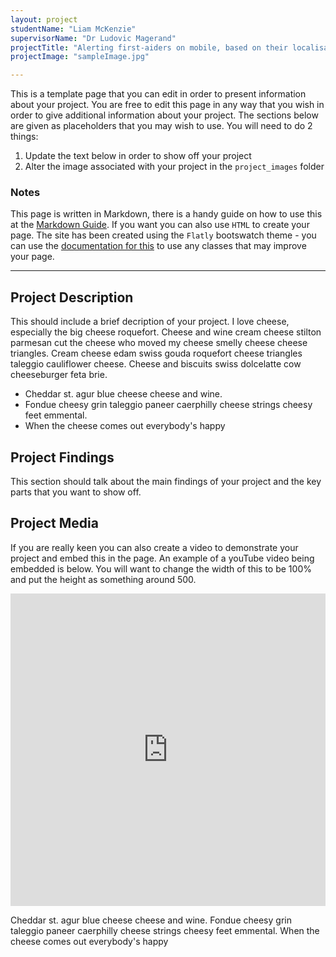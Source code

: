 ```yaml
---
layout: project
studentName: "Liam McKenzie"
supervisorName: "Dr Ludovic Magerand"
projectTitle: "Alerting first-aiders on mobile, based on their localisation"
projectImage: "sampleImage.jpg"

---
```


This is a template page that you can edit in order to present information about your project. You are free to edit this page in any way that you wish in order to give additional information about your project. The sections below are given as placeholders that you may wish to use. You will need to do 2 things:

1. Update the text below in order to show off your project
2. Alter the image associated with your project in the `project_images` folder

### Notes
This page is written in Markdown, there is a handy guide on how to use this at the [Markdown Guide](https://www.markdownguide.org/cheat-sheet/). If you want you can also use `HTML` to create your page. The site has been created using the `Flatly` bootswatch theme - you can use the [documentation for this](https://bootswatch.com/flatly/) to use any classes that may improve your page.

<hr>

## Project Description
This should include a brief decription of your project. I love cheese, especially the big cheese roquefort. Cheese and wine cream cheese stilton parmesan cut the cheese who moved my cheese smelly cheese cheese triangles. Cream cheese edam swiss gouda roquefort cheese triangles taleggio cauliflower cheese. Cheese and biscuits swiss dolcelatte cow cheeseburger feta brie.

- Cheddar st. agur blue cheese cheese and wine.
- Fondue cheesy grin taleggio paneer caerphilly cheese strings cheesy feet emmental.
- When the cheese comes out everybody's happy

## Project Findings
This section should talk about the main findings of your project and the key parts that you want to show off.

## Project Media
If you are really keen you can also create a video to demonstrate your project and embed this in the page. An example of a youTube video being embedded is below. You will want to change the width of this to be 100% and put the height as something around 500.


<iframe width="100%" height="500" src="https://www.youtube.com/embed/YUEaupJk5AI" title="YouTube video player" frameborder="0" allow="accelerometer; autoplay; clipboard-write; encrypted-media; gyroscope; picture-in-picture" allowfullscreen></iframe>

Cheddar st. agur blue cheese cheese and wine. Fondue cheesy grin taleggio paneer caerphilly cheese strings cheesy feet emmental. When the cheese comes out everybody's happy
